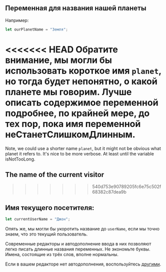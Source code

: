 ## Переменная для названия нашей планеты

Например:

```js
let ourPlanetName = "Земля";
```

<<<<<<< HEAD
Обратите внимание, мы могли бы использовать короткое имя `planet`, но тогда будет непонятно, о какой планете мы говорим. Лучше описать содержимое переменной подробнее, по крайней мере, до тех пор, пока имя переменной неСтанетСлишкомДлинным.
=======
Note, we could use a shorter name `planet`, but it might not be obvious what planet it refers to. It's nice to be more verbose. At least until the variable isNotTooLong.

## The name of the current visitor
>>>>>>> 540d753e90789205fc6e75c502f68382c87dea9b

## Имя текущего посетителя:
```js
let currentUserName = "Джон";
```

Опять же, мы могли бы укоротить название до `userName`, если мы точно знаем, что это текущий пользователь.

Современные редакторы и автодополнение ввода в них позволяют легко писать длинные названия переменных. Не экономьте буквы. Имена, состоящие из трёх слов, вполне нормальны.

Если в вашем редакторе нет автодополнения, воспользуйтесь [другими](/code-editors).
